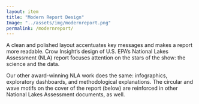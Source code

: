 ```yaml
---
layout: item
title: "Modern Report Design"
Image: "../assets/img/modernreport.png"
permalink: /modernreport/
---
```


A clean and polished layout accentuates key messages and makes a report more readable. Crow Insight’s design of U.S. EPA’s National Lakes Assessment (NLA) report focuses attention on the stars of the show: the science and the data.

Our other award-winning NLA work does the same: infographics, exploratory dashboards, and methodological explanations. The circular and wave motifs on the cover of the report (below) are reinforced in other National Lakes Assessment documents, as well.

